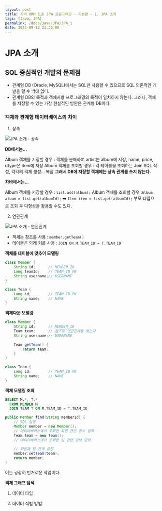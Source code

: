 ```yaml
---
layout: post
title: 자바 ORM 표준 JPA 프로그래밍 - 기본편 - 1. JPA 소개
tags: [Java, JPA]
permalink: /docs/Java/JPA/JPA_1
date: 2021-09-12 23:33:00
---
```

# JPA 소개
## SQL 중심적인 개발의 문제점
- 관계형 DB (Oracle, MySQL)에서는 SQL만 사용할 수 있으므로 SQL 의존적인 개발을 할 수 밖에 없다.
- 관계형 DB의 목적과 객체지향 프로그래밍의 목적이 일치하지 않는다.
  그러나, 객체를 저장할 수 있는 가장 현실적인 방안은 관계형 DB이다.

### 객체와 관계형 데이터베이스의 차이

1. 상속

![JPA 소개 - 상속](https://user-images.githubusercontent.com/52024566/132992161-2db24f9c-3106-4d50-bdf1-9b83088d63a3.png)

**DB에서는...**

Album 객체를 저장할 경우 : 객체를 분해하여 artist는 album에 저장, name, price, dtype은 item에 저장
Album 객체를 조회할 경우 : 각 테이블을 조회하는 Join SQL 작성, 각각의 객체 생성... 복잡
**그래서 DB에 저장할 객체에는 상속 관계를 쓰지 않는다.**

**자바에서는...**

Album 객체를 저장할 경우 : `list.add(album);`
Album 객체를 조회할 경우 :`Album album = list.get(albumId);` :arrow_right: `Item item = list.get(albumId);`
부모 타입으로 조회 후 다형성을 활용할 수도 있다.

2. 연관관계

![JPA 소개 - 연관관계](https://user-images.githubusercontent.com/52024566/132992295-e91aa5be-9080-47de-b9e5-efa4ab6a40a2.png)

- 객체는 참조를 사용 : `member.getTeam()`
- 테이블은 외래 키를 사용 : `JOIN ON M.TEAM_ID = T.TEAM_ID`

**객체를 테이블에 맞추어 모델링**

```java
class Member {
	String id;		// MEMBER_ID
	Long teamId;	// TEAM_ID FK
    String username;// USERNAME
}

class Team {
	Long id;		// TEAM_ID PK
	String name;	// NAME
}
```

**객체다운 모델링**

```java
class Member {
	String id;		// MEMBER_ID
	Team team;		// 참조로 연관관계를 맺는다
    String username;// USERNAME
    
    Team getTeam() {
        return team;
    }
}

class Team {
	Long id;		// TEAM_ID PK
	String name;	// NAME
}
```

**객체 모델링 조회**

```sql
SELECT M.*, T.*
  FROM MEMBER M
  JOIN TEAM T ON M.TEAM_ID = T.TEAM_ID
```

```java
public Member find(String memberId) {
    // SQL 실행
    Member member = new Member();
    // 데이터베이스에서 조회한 회원 관련 정보 입력
    Team team = new Team();
    // 데이터베이스에서 조회한 팀 관련 정보 입력
    
    // 회원과 팀 관계 설정
    member.setTeam(team);
    return member;
}
```

이는 굉장히 번거로운 작업이다.

**객체 그래프 탐색**



1. 데이터 타입

2. 데이터 식별 방법

   

